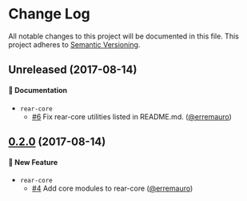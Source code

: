 # Change Log

All notable changes to this project will be documented in this file.
This project adheres to [Semantic Versioning](http://semver.org/).

## Unreleased (2017-08-14)

#### :memo: Documentation
* `rear-core`
  * [#6](https://github.com/rearjs/rear/pull/6) Fix rear-core utilities listed
  in README.md. ([@erremauro](https://github.com/erremauro))

## [0.2.0] (2017-08-14)

#### :rocket: New Feature
* `rear-core`
  * [#4](https://github.com/rearjs/rear/pull/4) Add core modules to rear-core
  ([@erremauro](https://github.com/erremauro))

[Unreleased]: https://github.com/rearjs/rear/compare/rear-core@0.2.0...HEAD
[0.2.0]: https://github.com/rearjs/rear/compare/v0.1.4...rear-core@0.2.0
